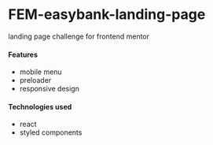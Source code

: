 # FEM-easybank-landing-page

landing page challenge for frontend mentor

#### Features

- mobile menu
- preloader
- responsive design

#### Technologies used

- react
- styled components
